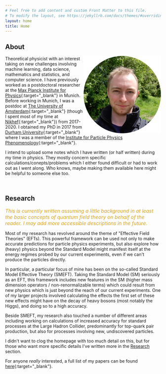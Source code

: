 ```yaml
---
# Feel free to add content and custom Front Matter to this file.
# To modify the layout, see https://jekyllrb.com/docs/themes/#overriding-theme-defaults
layout: home
title: Home
---
```


## About
<img src="/assets/images/banners/me_250x250.png" align="right" width="250px"/>

Theoretical physicist with an interest taking on new challenges involving machine learning, data science, mathematics and statistics, and computer science. I have previously worked as a postdoctoral researcher at the [Max Planck Institute for Physics](https://www.mpp.mpg.de/en/){:target="_blank"} in Munich. Before working in Munich, I was a postdoc at [The University of Amsterdam](https://iop.uva.nl/itfa/themes/particlephysics/particlephysics.html){:target="_blank"} (though I spent most of my time at [Nikhef](https://theory.web.nikhef.nl/){:target="_blank"}) from 2017-2020. I obtained my PhD in 2017 from [Durham University](https://www.durham.ac.uk/departments/academic/physics/){:target="_blank"} where I was a member of the [Institute for Particle Physics Phenomenology](https://www.ippp.dur.ac.uk/){:target="_blank"}.

I intend to upload some notes which I have written (or half written) during my time in physics. They mostly concern specific calculations/conepts/problems which I either found difficult or had to work out as I went along. Who knows, maybe making them available here might be helpful to someone else too.

<br clear="right"/>






## Research

*<font size="3" color="GoldenRod">This is currently written assuming a little background in at least the basic concepts of quantum field theory on behalf of the reader. I may add more accessible descriptions in the future. </font>*

Most of my research has revolved around the theme of "Effective Field Theories" (EFTs). This powerful framework can be used not only to make accurate predictions for particle physics experiments, but also explore how (heavy) physics beyond the Standard Model might manifest itself at the energy regimes probed by our current experiments, even if we can't produce the particles directly.

In particular, a particular focus of mine has been on the so-called Standard Model Effective Theory (SMEFT). Taking the Standard Model (SM) seriously as an EFT, this framework includes new features in the SM (higher mass dimension operators / non-renormalizable terms) which could result from new physics which is just beyond the reach of our current experiments. One of my larger projects involved calculating the effects the first set of these new effects might have on the decay of heavy bosons (most notably the Higgs), and doing so to a high accuracy.

Beside SMEFT, my research also touched a number of different areas including working on calculations of increased accuracy for standard processes at the Large Hadron Collider, predominantly for top-quark pair production, but also for processes involving new, undiscovered particles.

I didn't want to clog the homepage with too much detail on this, but for those who want more specific details I've written more in the [Research](/research.md) section.

For anyone *really* interested, a full list of my papers can be found [here](https://inspirehep.net/authors/1470872){:target="_blank"}.
